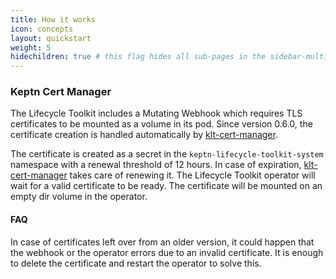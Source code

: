 ```yaml
---
title: How it works
icon: concepts
layout: quickstart
weight: 5
hidechildren: true # this flag hides all sub-pages in the sidebar-multicard.html
---
```


### Keptn Cert Manager

The Lifecycle Toolkit includes a Mutating Webhook which requires TLS certificates to be mounted as a volume in its pod. Since version 0.6.0, the certificate creation
is handled automatically by [klt-cert-manager](https://github.com/keptn/lifecycle-toolkit/blob/main/klt-cert-manager/README.md).

The certificate is created as a secret in the `keptn-lifecycle-toolkit-system` namespace with a renewal threshold of 12 hours. In case of expiration, [klt-cert-manager](https://github.com/keptn/lifecycle-toolkit/blob/main/klt-cert-manager/README.md) takes care of renewing it. The Lifecycle Toolkit operator will wait for a valid certificate to be ready.
The certificate will be mounted on an empty dir volume in the operator.

#### FAQ
In case of certificates left over from an older version, it could happen that the webhook or the operator errors due to an invalid certificate. It is enough to delete the certificate and restart the operator to solve this.

